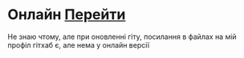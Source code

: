 # Онлайн [Перейти](https://kirilloooo.github.io/task5/)
Не знаю чтому, але при оновленні гіту, посилання в файлах на мій профіл гітхаб є, але нема у онлайн версії
